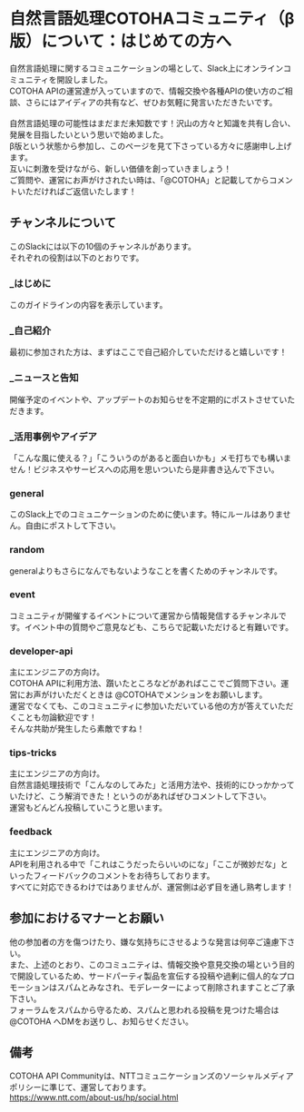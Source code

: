 # 自然言語処理COTOHAコミュニティ（β版）について：はじめての方へ
自然言語処理に関するコミュニケーションの場として、Slack上にオンラインコミュニティを開設しました。<br>
COTOHA APIの運営達が入っていますので、情報交換や各種APIの使い方のご相談、さらにはアイディアの共有など、ぜひお気軽に発言いただきたいです。<br>
<br>
自然言語処理の可能性はまだまだ未知数です！沢山の方々と知識を共有し合い、発展を目指したいという思いで始めました。<br>
β版という状態から参加し、このページを見て下さっている方々に感謝申し上げます。<br>
互いに刺激を受けながら、新しい価値を創っていきましょう！<br>
ご質問や、運営にお声がけされたい時は、「@COTOHA」と記載してからコメントいただければご返信いたします！

## チャンネルについて
このSlackには以下の10個のチャンネルがあります。<br>
それぞれの役割は以下のとおりです。<br>

### _はじめに
このガイドラインの内容を表示しています。

### _自己紹介
最初に参加された方は、まずはここで自己紹介していただけると嬉しいです！

### _ニュースと告知
開催予定のイベントや、アップデートのお知らせを不定期的にポストさせていただきます。

### _活用事例やアイデア
「こんな風に使える？」「こういうのがあると面白いかも」メモ打ちでも構いません！ビジネスやサービスへの応用を思いついたら是非書き込んで下さい。

### general
このSlack上でのコミュニケーションのために使います。特にルールはありません。自由にポストして下さい。

### random
generalよりもさらになんでもないようなことを書くためのチャンネルです。

### event
コミュニティが開催するイベントについて運営から情報発信するチャンネルです。イベント中の質問やご意見なども、こちらで記載いただけると有難いです。

### developer-api
主にエンジニアの方向け。<br>
COTOHA APIに利用方法、躓いたところなどがあればここでご質問下さい。運営にお声がけいただくときは @COTOHAでメンションをお願いします。<br>
運営でなくても、このコミュニティに参加いただいている他の方が答えていただくことも勿論歓迎です！<br>
そんな共助が発生したら素敵ですね！

### tips-tricks
主にエンジニアの方向け。<br>
自然言語処理技術で「こんなのしてみた」と活用方法や、技術的にひっかかっていたけど、こう解消できた！というのがあればぜひコメントして下さい。<br>
運営もどんどん投稿していこうと思います。

### feedback
主にエンジニアの方向け。<br>
APIを利用される中で「これはこうだったらいいのにな」「ここが微妙だな」といったフィードバックのコメントをお待ちしております。<br>
すべてに対応できるわけではありませんが、運営側は必ず目を通し熟考します！

## 参加におけるマナーとお願い
他の参加者の方を傷つけたり、嫌な気持ちにさせるような発言は何卒ご遠慮下さい。<br>
また、上述のとおり、このコミュニティは、情報交換や意見交換の場という目的で開設しているため、サードパーティ製品を宣伝する投稿や過剰に個人的なプロモーションはスパムとみなされ、モデレーターによって削除されますことご了承下さい。<br>
フォーラムをスパムから守るため、スパムと思われる投稿を見つけた場合は @COTOHA へDMをお送りし、お知らせください。

## 備考
COTOHA API Communityは、NTTコミュニケーションズのソーシャルメディアポリシーに準じて、運営しております。<br>
https://www.ntt.com/about-us/hp/social.html 
